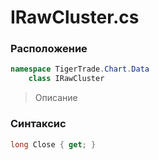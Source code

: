 
# IRawCluster.cs
### Расположение
```csharp
namespace TigerTrade.Chart.Data  
    class IRawCluster
```

> Описание

### Синтаксис
```csharp
long Close { get; }
```
